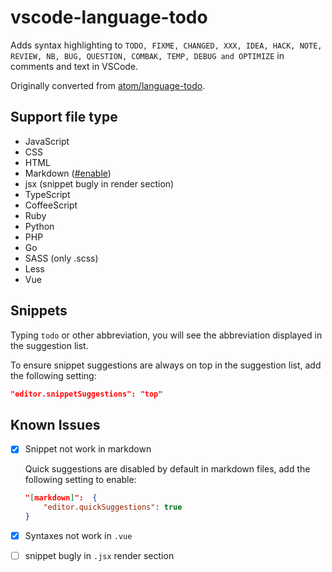 # vscode-language-todo

Adds syntax highlighting to `TODO, FIXME, CHANGED, XXX, IDEA, HACK, NOTE, REVIEW, NB, BUG, QUESTION, COMBAK, TEMP, DEBUG and OPTIMIZE` in comments and text in VSCode.

Originally converted from [atom/language-todo](https://github.com/atom/language-todo).

## Support file type

- JavaScript
- CSS
- HTML
- Markdown ([#enable](#markdown-fix))
- jsx (snippet bugly in render section)
- TypeScript
- CoffeeScript
- Ruby
- Python
- PHP
- Go
- SASS (only .scss)
- Less
- Vue

## Snippets

Typing `todo` or other abbreviation, you will see the abbreviation displayed in the suggestion list.

To ensure snippet suggestions are always on top in the suggestion list, add the following setting:

```json
"editor.snippetSuggestions": "top"
```

## Known Issues

- [x] Snippet not work in markdown

    <a name="markdown-fix"></a>Quick suggestions are disabled by default in markdown files, add the following setting to enable:

    ```json
    "[markdown]":  {
        "editor.quickSuggestions": true
    }
    ```

- [x] Syntaxes not work in `.vue`
- [ ] snippet bugly in `.jsx` render section
